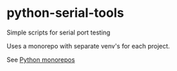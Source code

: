 # python-serial-tools

Simple scripts for serial port testing

Uses a monorepo with separate venv's for each project.

See [Python monorepos](https://graphite.dev/guides/python-monorepos)
